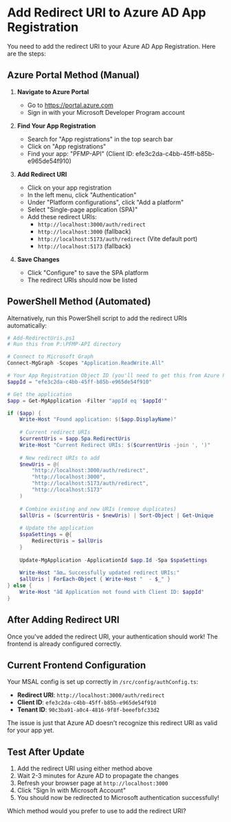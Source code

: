 ﻿# Add Redirect URI to Azure AD App Registration

You need to add the redirect URI to your Azure AD App Registration. Here are the steps:

## Azure Portal Method (Manual)

1. **Navigate to Azure Portal**
   - Go to https://portal.azure.com
   - Sign in with your Microsoft Developer Program account

2. **Find Your App Registration**
   - Search for "App registrations" in the top search bar
   - Click on "App registrations"
   - Find your app: "PFMP-API" (Client ID: efe3c2da-c4bb-45ff-b85b-e965de54f910)

3. **Add Redirect URI**
   - Click on your app registration
   - In the left menu, click "Authentication"
   - Under "Platform configurations", click "Add a platform"
   - Select "Single-page application (SPA)"
   - Add these redirect URIs:
     - `http://localhost:3000/auth/redirect`
     - `http://localhost:3000` (fallback)
     - `http://localhost:5173/auth/redirect` (Vite default port)
     - `http://localhost:5173` (fallback)

4. **Save Changes**
   - Click "Configure" to save the SPA platform
   - The redirect URIs should now be listed

## PowerShell Method (Automated)

Alternatively, run this PowerShell script to add the redirect URIs automatically:

```powershell
# Add-RedirectUris.ps1
# Run this from P:\PFMP-API directory

# Connect to Microsoft Graph
Connect-MgGraph -Scopes "Application.ReadWrite.All"

# Your App Registration Object ID (you'll need to get this from Azure Portal)
$appId = "efe3c2da-c4bb-45ff-b85b-e965de54f910"

# Get the application
$app = Get-MgApplication -Filter "appId eq '$appId'"

if ($app) {
    Write-Host "Found application: $($app.DisplayName)"
    
    # Current redirect URIs
    $currentUris = $app.Spa.RedirectUris
    Write-Host "Current Redirect URIs: $($currentUris -join ', ')"
    
    # New redirect URIs to add
    $newUris = @(
        "http://localhost:3000/auth/redirect",
        "http://localhost:3000",
        "http://localhost:5173/auth/redirect", 
        "http://localhost:5173"
    )
    
    # Combine existing and new URIs (remove duplicates)
    $allUris = ($currentUris + $newUris) | Sort-Object | Get-Unique
    
    # Update the application
    $spaSettings = @{
        RedirectUris = $allUris
    }
    
    Update-MgApplication -ApplicationId $app.Id -Spa $spaSettings
    
    Write-Host "âœ… Successfully updated redirect URIs:"
    $allUris | ForEach-Object { Write-Host "  - $_" }
} else {
    Write-Host "âŒ Application not found with Client ID: $appId"
}
```

## After Adding Redirect URI

Once you've added the redirect URI, your authentication should work! The frontend is already configured correctly.

## Current Frontend Configuration

Your MSAL config is set up correctly in `/src/config/authConfig.ts`:
- **Redirect URI**: `http://localhost:3000/auth/redirect` 
- **Client ID**: `efe3c2da-c4bb-45ff-b85b-e965de54f910`
- **Tenant ID**: `90c3ba91-a0c4-4816-9f8f-beeefbfc33d2`

The issue is just that Azure AD doesn't recognize this redirect URI as valid for your app yet.

## Test After Update

1. Add the redirect URI using either method above
2. Wait 2-3 minutes for Azure AD to propagate the changes
3. Refresh your browser page at `http://localhost:3000`
4. Click "Sign In with Microsoft Account"
5. You should now be redirected to Microsoft authentication successfully!

Which method would you prefer to use to add the redirect URI?
